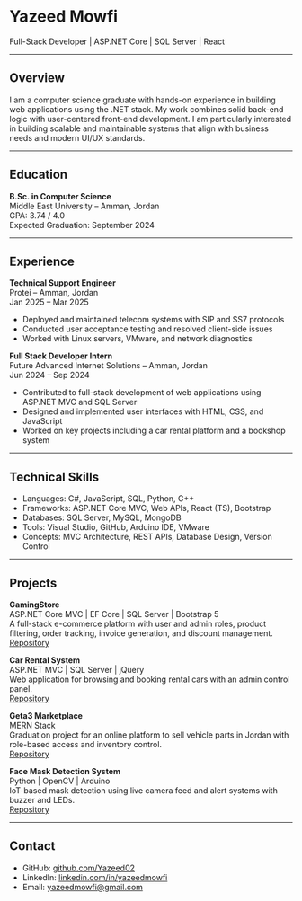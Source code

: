 # Yazeed Mowfi

Full-Stack Developer | ASP.NET Core | SQL Server | React

---

## Overview

I am a computer science graduate with hands-on experience in building web applications using the .NET stack. My work combines solid back-end logic with user-centered front-end development. I am particularly interested in building scalable and maintainable systems that align with business needs and modern UI/UX standards.

---

## Education

**B.Sc. in Computer Science**  
Middle East University – Amman, Jordan  
GPA: 3.74 / 4.0  
Expected Graduation: September 2024

---

## Experience

**Technical Support Engineer**  
Protei – Amman, Jordan  
Jan 2025 – Mar 2025  
- Deployed and maintained telecom systems with SIP and SS7 protocols  
- Conducted user acceptance testing and resolved client-side issues  
- Worked with Linux servers, VMware, and network diagnostics

**Full Stack Developer Intern**  
Future Advanced Internet Solutions – Amman, Jordan  
Jun 2024 – Sep 2024  
- Contributed to full-stack development of web applications using ASP.NET MVC and SQL Server  
- Designed and implemented user interfaces with HTML, CSS, and JavaScript  
- Worked on key projects including a car rental platform and a bookshop system

---

## Technical Skills

- Languages: C#, JavaScript, SQL, Python, C++  
- Frameworks: ASP.NET Core MVC, Web APIs, React (TS), Bootstrap  
- Databases: SQL Server, MySQL, MongoDB  
- Tools: Visual Studio, GitHub, Arduino IDE, VMware  
- Concepts: MVC Architecture, REST APIs, Database Design, Version Control

---

## Projects

**GamingStore**  
ASP.NET Core MVC | EF Core | SQL Server | Bootstrap 5  
A full-stack e-commerce platform with user and admin roles, product filtering, order tracking, invoice generation, and discount management.  
[Repository](https://github.com/Yazeed02/GamingStore)

**Car Rental System**  
ASP.NET MVC | SQL Server | jQuery  
Web application for browsing and booking rental cars with an admin control panel.  
[Repository](https://github.com/Yazeed02/CarRentalSystem)

**Geta3 Marketplace**  
MERN Stack  
Graduation project for an online platform to sell vehicle parts in Jordan with role-based access and inventory control.  
[Repository](https://github.com/Yazeed02/Geta3.com)

**Face Mask Detection System**  
Python | OpenCV | Arduino  
IoT-based mask detection using live camera feed and alert systems with buzzer and LEDs.  
[Repository](https://github.com/Yazeed02/FaceMaskDetectionSystem)

---

## Contact

- GitHub: [github.com/Yazeed02](https://github.com/Yazeed02)  
- LinkedIn: [linkedin.com/in/yazeedmowfi](https://www.linkedin.com/in/yazeedmowfi)  
- Email: yazeedmowfi@gmail.com

